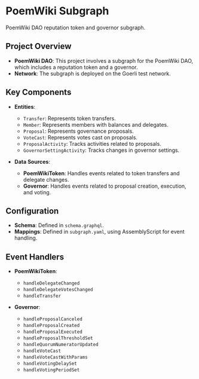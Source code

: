 # PoemWiki Subgraph

PoemWiki DAO reputation token and governor subgraph.

## Project Overview

- **PoemWiki DAO**: This project involves a subgraph for the PoemWiki DAO, which includes a reputation token and a governor.
- **Network**: The subgraph is deployed on the Goerli test network.

## Key Components

- **Entities**: 
  - `Transfer`: Represents token transfers.
  - `Member`: Represents members with balances and delegates.
  - `Proposal`: Represents governance proposals.
  - `VoteCast`: Represents votes cast on proposals.
  - `ProposalActivity`: Tracks activities related to proposals.
  - `GovernorSettingActivity`: Tracks changes in governor settings.

- **Data Sources**:
  - **PoemWikiToken**: Handles events related to token transfers and delegate changes.
  - **Governor**: Handles events related to proposal creation, execution, and voting.

## Configuration

- **Schema**: Defined in `schema.graphql`.
- **Mappings**: Defined in `subgraph.yaml`, using AssemblyScript for event handling.

## Event Handlers

- **PoemWikiToken**:
  - `handleDelegateChanged`
  - `handleDelegateVotesChanged`
  - `handleTransfer`

- **Governor**:
  - `handleProposalCanceled`
  - `handleProposalCreated`
  - `handleProposalExecuted`
  - `handleProposalThresholdSet`
  - `handleQuorumNumeratorUpdated`
  - `handleVoteCast`
  - `handleVoteCastWithParams`
  - `handleVotingDelaySet`
  - `handleVotingPeriodSet`

